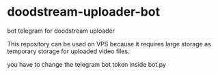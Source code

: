 # doodstream-uploader-bot
bot telegram for doodstream uploader

This repository can be used on VPS because it requires large storage as temporary storage for uploaded video files.

you have to change the telegram bot token inside bot.py
